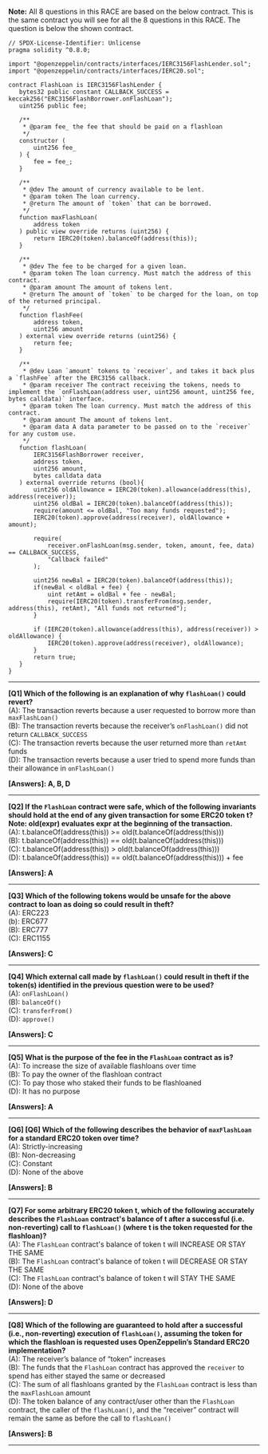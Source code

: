 **Note:** All 8 questions in this RACE are based on the below contract. This is the same contract you will see for all the 8 questions in this RACE. The question is below the shown contract.
```
// SPDX-License-Identifier: Unlicense
pragma solidity ^0.8.0;

import "@openzeppelin/contracts/interfaces/IERC3156FlashLender.sol";
import "@openzeppelin/contracts/interfaces/IERC20.sol";

contract FlashLoan is IERC3156FlashLender {
   bytes32 public constant CALLBACK_SUCCESS = keccak256("ERC3156FlashBorrower.onFlashLoan");
   uint256 public fee;

   /**
    * @param fee_ the fee that should be paid on a flashloan
    */
   constructor (
       uint256 fee_
   ) {
       fee = fee_;
   }

   /**
    * @dev The amount of currency available to be lent.
    * @param token The loan currency.
    * @return The amount of `token` that can be borrowed.
    */
   function maxFlashLoan(
       address token
   ) public view override returns (uint256) {
       return IERC20(token).balanceOf(address(this));
   }

   /**
    * @dev The fee to be charged for a given loan.
    * @param token The loan currency. Must match the address of this contract.
    * @param amount The amount of tokens lent.
    * @return The amount of `token` to be charged for the loan, on top of the returned principal.
    */
   function flashFee(
       address token,
       uint256 amount
   ) external view override returns (uint256) {
       return fee;
   }

   /**
    * @dev Loan `amount` tokens to `receiver`, and takes it back plus a `flashFee` after the ERC3156 callback.
    * @param receiver The contract receiving the tokens, needs to implement the `onFlashLoan(address user, uint256 amount, uint256 fee, bytes calldata)` interface.
    * @param token The loan currency. Must match the address of this contract.
    * @param amount The amount of tokens lent.
    * @param data A data parameter to be passed on to the `receiver` for any custom use.
    */
   function flashLoan(
       IERC3156FlashBorrower receiver,
       address token,
       uint256 amount,
       bytes calldata data
   ) external override returns (bool){
       uint256 oldAllowance = IERC20(token).allowance(address(this), address(receiver));
       uint256 oldBal = IERC20(token).balanceOf(address(this));
       require(amount <= oldBal, "Too many funds requested");
       IERC20(token).approve(address(receiver), oldAllowance + amount);

       require(
           receiver.onFlashLoan(msg.sender, token, amount, fee, data) == CALLBACK_SUCCESS,
           "Callback failed"
       );

       uint256 newBal = IERC20(token).balanceOf(address(this));
       if(newBal < oldBal + fee) {
           uint retAmt = oldBal + fee - newBal;
           require(IERC20(token).transferFrom(msg.sender, address(this), retAmt), "All funds not returned");
       }

       if (IERC20(token).allowance(address(this), address(receiver)) > oldAllowance) {
           IERC20(token).approve(address(receiver), oldAllowance);
       }
       return true;
   }
}
```
---
**[Q1] Which of the following is an explanation of why `flashLoan()` could revert?** \
(A): The transaction reverts because a user requested to borrow more than `maxFlashLoan()` \
(B): The transaction reverts because the receiver’s `onFlashLoan()` did not return `CALLBACK_SUCCESS` \
(C): The transaction reverts because the user returned more than `retAmt` funds \
(D): The transaction reverts because a user tried to spend more funds than their allowance in `onFlashLoan()`

**[Answers]: A, B, D**

---

**[Q2] If the `FlashLoan` contract were safe, which of the following invariants should hold at the end of any given transaction for some ERC20 token t? Note: old(expr) evaluates expr at the beginning of the transaction.** \
(A): t.balanceOf(address(this)) >= old(t.balanceOf(address(this))) \
(B): t.balanceOf(address(this)) == old(t.balanceOf(address(this))) \
(C): t.balanceOf(address(this)) > old(t.balanceOf(address(this))) \
(D): t.balanceOf(address(this)) == old(t.balanceOf(address(this))) + fee

**[Answers]: A**

---

**[Q3] Which of the following tokens would be unsafe for the above contract to loan as doing so could result in theft?** \
(A): ERC223 \
(b): ERC677 \
(B): ERC777 \
(C): ERC1155 
    
**[Answers]:  C**

---

**[Q4] Which external call made by `flashLoan()` could result in theft if the token(s) identified in the previous question  were to be used?** \
(A): `onFlashLoan()` \
(B): `balanceOf()` \
(C): `transferFrom()` \
(D): `approve()` 

**[Answers]:  C**

---

**[Q5] What is the purpose of the fee in the `FlashLoan` contract as is?** \
(A): To increase the size of available flashloans over time \
(B): To pay the owner of the flashloan contract \
(C): To pay those who staked their funds to be flashloaned \
(D): It has no purpose

**[Answers]:  A** 

---

**[Q6] [Q6] Which of the following describes the behavior of `maxFlashLoan` for a standard ERC20 token over time?** \
(A): Strictly-increasing \
(B): Non-decreasing \
(C): Constant \
(D): None of the above

**[Answers]:  B**

---

**[Q7] For some arbitrary ERC20 token t, which of the following accurately describes the `FlashLoan` contract's balance of t after a successful (i.e. non-reverting) call to `flashLoan()` (where t is the token requested for the flashloan)?** \
(A): The `FlashLoan` contract's balance of token t will INCREASE OR STAY THE SAME \
(B): The `FlashLoan` contract's balance of token t will DECREASE OR STAY THE SAME \
(C): The `FlashLoan` contract's balance of token t will STAY THE SAME \
(D): None of the above

**[Answers]:  D**

---

**[Q8] Which of the following are guaranteed to hold after a successful (i.e., non-reverting) execution of `flashLoan()`, assuming the token for which the flashloan is requested uses OpenZeppelin’s Standard ERC20 implementation?** \
(A): The receiver’s balance of “token” increases \
(B): The funds that the `FlashLoan` contract has approved the `receiver` to spend has either stayed the same or decreased \
(C): The sum of all flashloans granted by the `FlashLoan` contract is less than the `maxFlashLoan` amount \
(D): The token balance of any contract/user other than the `FlashLoan` contract, the caller of the `flashLoan()`, and the “receiver” contract will remain the same as before the call to `flashLoan()`

**[Answers]:  B**  

---
